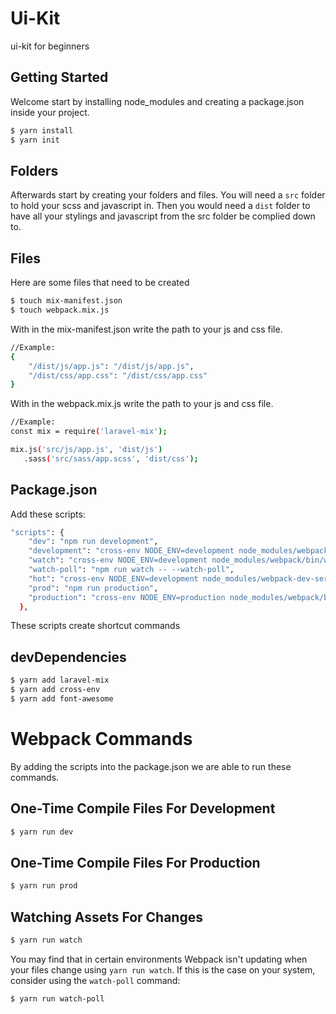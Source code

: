 # Ui-Kit
ui-kit for beginners

## Getting Started
Welcome start by installing node_modules and creating a package.json inside your project.
```bash
$ yarn install
$ yarn init
````
## Folders
Afterwards start by creating your folders and files. You will need a ```src``` folder to hold your scss and javascript in. Then you would need a ```dist``` folder to have all your stylings and javascript from the src folder be complied down to.

## Files
Here are some files that need to be created
```bash
$ touch mix-manifest.json
$ touch webpack.mix.js
````

With in the mix-manifest.json write the path to your js and css file.
```bash
//Example:
{
    "/dist/js/app.js": "/dist/js/app.js",
    "/dist/css/app.css": "/dist/css/app.css"
}
````
With in the webpack.mix.js write the path to your js and css file.
```bash
//Example:
const mix = require('laravel-mix');

mix.js('src/js/app.js', 'dist/js')
   .sass('src/sass/app.scss', 'dist/css');
````
## Package.json
Add these scripts:
```bash
"scripts": {
    "dev": "npm run development",
    "development": "cross-env NODE_ENV=development node_modules/webpack/bin/webpack.js --progress --hide-modules --config=node_modules/laravel-mix/setup/webpack.config.js",
    "watch": "cross-env NODE_ENV=development node_modules/webpack/bin/webpack.js --watch --progress --hide-modules --config=node_modules/laravel-mix/setup/webpack.config.js",
    "watch-poll": "npm run watch -- --watch-poll",
    "hot": "cross-env NODE_ENV=development node_modules/webpack-dev-server/bin/webpack-dev-server.js --inline --hot --config=node_modules/laravel-mix/setup/webpack.config.js",
    "prod": "npm run production",
    "production": "cross-env NODE_ENV=production node_modules/webpack/bin/webpack.js --progress --hide-modules --config=node_modules/laravel-mix/setup/webpack.config.js"
  },
````

These scripts create shortcut commands

## devDependencies
```bash
$ yarn add laravel-mix
$ yarn add cross-env
$ yarn add font-awesome
````
# Webpack Commands
By adding the scripts into the package.json we are able to run these commands. 

## One-Time Compile Files For Development
```bash
$ yarn run dev
````
## One-Time Compile Files For Production
```bash
$ yarn run prod
````
## Watching Assets For Changes
```bash
$ yarn run watch
````
You may find that in certain environments Webpack isn't updating when your files change using `yarn run watch`. If this is the case on your system, consider using the `watch-poll` command:
```bash
$ yarn run watch-poll
````

